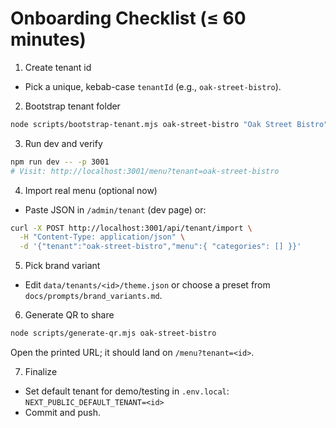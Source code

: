 # Onboarding Checklist (≤ 60 minutes)

1) Create tenant id
- Pick a unique, kebab-case `tenantId` (e.g., `oak-street-bistro`).

2) Bootstrap tenant folder
```bash
node scripts/bootstrap-tenant.mjs oak-street-bistro "Oak Street Bistro" --tone="upscale" --preset=lux
```

3) Run dev and verify
```bash
npm run dev -- -p 3001
# Visit: http://localhost:3001/menu?tenant=oak-street-bistro
```

4) Import real menu (optional now)
- Paste JSON in `/admin/tenant` (dev page) or:
```bash
curl -X POST http://localhost:3001/api/tenant/import \
  -H "Content-Type: application/json" \
  -d '{"tenant":"oak-street-bistro","menu":{ "categories": [] }}'
```

5) Pick brand variant
- Edit `data/tenants/<id>/theme.json` or choose a preset from `docs/prompts/brand_variants.md`.

6) Generate QR to share
```bash
node scripts/generate-qr.mjs oak-street-bistro
```
Open the printed URL; it should land on `/menu?tenant=<id>`.

7) Finalize
- Set default tenant for demo/testing in `.env.local`: `NEXT_PUBLIC_DEFAULT_TENANT=<id>`
- Commit and push.

